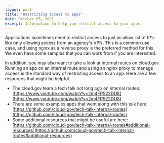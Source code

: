 ```yaml
---
layout: post
title: "Restricting access to apps"
date: October 05, 2021
excerpt: Information to help you restrict access to your apps
---
```


Applications sometimes need to restrict access to just an allow list of IP's like only allowing access from an agency's VPN. This is a common use case, and using nginx as a reverse proxy is the preferred method for this. We even have some samples that you can work from if you are interested.

In addition, you may also want to take a look at internal routes on cloud.gov. Running an app on an internal route and using an nginx proxy to manage access is the standard way of restricting access to an app. Here are a few resources that might be helpful.

* The cloud.gov team a tech talk not long ago on internal routes: [https://www.youtube.com/watch?v=2m4FP522DU8](https://www.youtube.com/watch?v=2m4FP522DU8)
* There are some examples apps that went along with this talk here: [https://github.com/cloud-gov/tech-talk-internal-routes](https://github.com/cloud-gov/tech-talk-internal-routes)
* Some additional resources that might be useful are here: [https://github.com/cloud-gov/tech-talk-internal-routes#additional-resources](https://github.com/cloud-gov/tech-talk-internal-routes#additional-resources)
